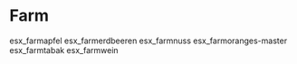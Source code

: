 # Farm

esx_farmapfel
esx_farmerdbeeren
esx_farmnuss
esx_farmoranges-master
esx_farmtabak
esx_farmwein
